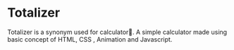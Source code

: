 # Totalizer
Totalizer is a synonym used for calculator🤣. A simple calculator made using basic concept of HTML, CSS , Animation and Javascript.
